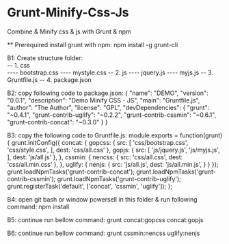 # Grunt-Minify-Css-Js
Combine & Minify css &amp; js with Grunt &amp; npm

** Prerequired install grunt with npm:
npm install -g grunt-cli

B1: Create structure folder: <br/>
-- 1. css <br/>
---- bootstrap.css
---- mystyle.css
-- 2. js
---- jquery.js
---- myjs.js
-- 3. Gruntfile.js
-- 4. package.json

B2: copy following code to package.json:
{
	"name": "DEMO",
	"version": "0.0.1",
	"description": "Demo Minify CSS - JS",
	"main": "Gruntfile.js",
	"author": "The Author",
	"license": "GPL",
	"devDependencies": {
		"grunt": "~0.4.1",
		"grunt-contrib-uglify": "~0.2.2",
		"grunt-contrib-cssmin": "~0.6.1",
		"grunt-contrib-concat": "~0.3.0"
	}
}

B3: copy the following code to Gruntfile.js:
module.exports = function(grunt) {
	grunt.initConfig({
	concat: {
	gopcss: {
		src: [
			'css/bootstrap.css',
			'css/style.css',
		],
		dest: 'css/all.css'
	},
	gopjs: {
		src: [
			'js/jquery.js',
			'js/myjs.js',
		],
		dest: 'js/all.js'
	},
},
 cssmin: {
	nencss: {
		src: 'css/all.css',
		dest: 'css/all.min.css'
	},
 },
 uglify: {
	nenjs: {
		src: 'js/all.js',
		dest: 'js/all.min.js',
	}
 }
 });
grunt.loadNpmTasks('grunt-contrib-concat');
grunt.loadNpmTasks('grunt-contrib-cssmin');
grunt.loadNpmTasks('grunt-contrib-uglify');
grunt.registerTask('default', ['concat', 'cssmin', 'uglify']);
};

B4: open git bash or window powersell in this folder & run following command:
npm install

B5: continue run bellow command:
grunt concat:gopcss concat:gopjs

B6: continue run bellow command:
grunt cssmin:nencss uglify:nenjs